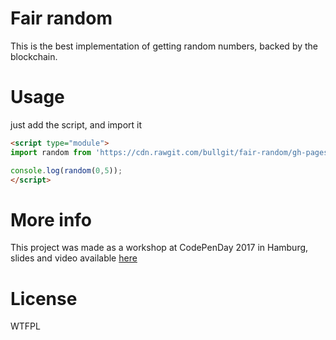 # Fair random

This is the best implementation of getting random numbers, backed by the blockchain. 

# Usage

just add the script, and import it 

```html
<script type="module">
import random from 'https://cdn.rawgit.com/bullgit/fair-random/gh-pages/fair-random.js';

console.log(random(0,5));
</script> 
```

# More info

This project was made as a workshop at CodePenDay 2017 in Hamburg, slides and video available [here](https://haroen.me/presentations/en/fast-clock)

# License

WTFPL
